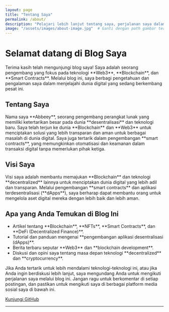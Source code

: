 ```yaml
---
layout: page
title: "Tentang Saya"
permalink: /about/
description: "Pelajari lebih lanjut tentang saya, perjalanan saya dalam dunia Web3, Blockchain, dan Smart Contracts. Ikuti perjalanan saya membangun masa depan digital dengan teknologi terdepan."
image: "/assets/images/about-image.jpg"  # Ganti dengan path gambar terkait
---
```


<div class="container">
  <h1>Selamat datang di Blog Saya</h1>
  <p>Terima kasih telah mengunjungi blog saya! Saya adalah seorang pengembang yang fokus pada teknologi **Web3**, **Blockchain**, dan **Smart Contracts**. Melalui blog ini, saya berbagi pengetahuan dan pengalaman saya dalam menjelajahi dunia digital yang sedang berkembang pesat ini.</p>

  <h2>Tentang Saya</h2>
  <p>Nama saya **Abbeey**, seorang pengembang perangkat lunak yang memiliki ketertarikan besar pada dunia **desentralisasi** dan teknologi baru. Saya telah terjun ke dunia **Blockchain** dan **Web3** untuk menciptakan solusi yang lebih transparan dan aman untuk berbagai masalah di dunia digital. Saya juga tertarik dalam pengembangan **smart contracts**, yang memungkinkan otomatisasi dan keamanan dalam transaksi digital tanpa memerlukan pihak ketiga.</p>
  
  <h2>Visi Saya</h2>
  <p>Visi saya adalah membantu memajukan **Blockchain** dan teknologi **decentralized** lainnya untuk menciptakan dunia digital yang lebih adil dan transparan. Melalui pengembangan **smart contracts** dan aplikasi terdesentralisasi (**dApps**), saya berharap dapat membantu orang untuk mengelola aset digital mereka dengan lebih baik dan lebih aman.</p>

  <h2>Apa yang Anda Temukan di Blog Ini</h2>
  <ul>
    <li>Artikel tentang **Blockchain**, **NFTs**, **Smart Contracts**, dan **DeFi (Decentralized Finance)**.</li>
    <li>Tutorial dan panduan mengenai **pengembangan aplikasi desentralisasi (dApps)**.</li>
    <li>Berita terbaru seputar **Web3** dan **blockchain development**.</li>
    <li>Diskusi dan opini saya tentang masa depan teknologi **decentralized** dan **cryptocurrency**.</li>
  </ul>

  <p>Jika Anda tertarik untuk lebih mendalami teknologi-teknologi ini, atau jika Anda ingin berdiskusi lebih lanjut, saya mengundang Anda untuk mengikuti perjalanan saya melalui blog ini. Jangan ragu untuk berkomentar di setiap postingan, dan pastikan untuk mengikuti saya di berbagai platform media sosial saya di bawah ini.</p>

  <!-- Tombol -->
  <a href="https://github.com/doelsumbing87" class="btn btn-primary">Kunjungi GitHub</a>
</div>

---
